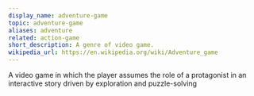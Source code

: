```yaml
---
display_name: adventure-game
topic: adventure-game
aliases: adventure
related: action-game
short_description: A genre of video game.
wikipedia_url: https://en.wikipedia.org/wiki/Adventure_game
---
```

A video game in which the player assumes the role of a protagonist in an interactive story driven by exploration and puzzle-solving
